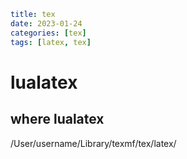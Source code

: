 ```yaml
title: tex
date: 2023-01-24
categories: [tex]
tags: [latex, tex]
```

# lualatex

## where lualatex

/User/username/Library/texmf/tex/latex/
